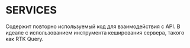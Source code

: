 # SERVICES

Содержит повторно используемый код для взаимодействия с API. В идеале с использованием инструмента кеширования сервера, такого как RTK Query.